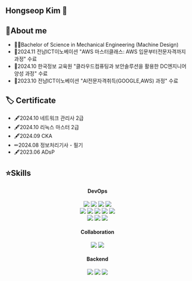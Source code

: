 ## Hongseop Kim 👋



## 📝About me

- 👨‍🎓Bachelor of Science in Mechanical Engineering (Machine Design)
- 📗2024.11 전남ICT이노베이션 "AWS 마스터클래스: AWS 입문부터전문자격까지 과정" 수료
- 📕2024.10 한국정보 교육원 "클라우드컴퓨팅과 보안솔루션을 활용한 DC엔지니어 양성 과정" 수료
- 📘2023.10 전남ICT이노베이션 "AI전문자격취득(GOOGLE,AWS) 과정" 수료

## 🏷 Certificate
- 🖋2024.10 네트워크 관리사 2급 
- 🖋2024.10 리눅스 마스터 2급
- 🖋2024.09 CKA
- ✏2024.08 정보처리기사 - 필기
- 🖋2023.06 ADsP

## ⭐Skills

<div align="center">
  
#### DevOps

  <img src="https://img.shields.io/badge/amazonwebservices-232F3E?style=for-the-badge&logo=amazonwebservices&logoColor=White"/>
  <img src="https://img.shields.io/badge/kubernetes-326CE5?style=for-the-badge&logo=kubernetes&logoColor=white"> 
  <img src="https://img.shields.io/badge/docker-2496ED?style=for-the-badge&logo=docker&logoColor=white">
  <img src="https://img.shields.io/badge/linux-FCC624?style=for-the-badge&logo=linux&logoColor=black"> 
  <br>
  <img src="https://img.shields.io/badge/ubuntu-E95420?style=for-the-badge&logo=ubuntu&logoColor=black"> 
  <img src="https://img.shields.io/badge/Nginx-009639?style=for-the-badge&logo=Nginx&logoColor=white">   
  <img src="https://img.shields.io/badge/apache tomcat-F8DC75?style=for-the-badge&logo=apachetomcat&logoColor=black">
  <img src="https://img.shields.io/badge/jenkins-D24939?style=for-the-badge&logo=jenkins&logoColor=black">
  <img src="https://img.shields.io/badge/Argo-EF7B4D?style=for-the-badge&logo=Argo&logoColor=white"> 
  <br>
  <img src="https://img.shields.io/badge/Terraform-844FBA?style=for-the-badge&logo=Terraform&logoColor=white">   
  <img src="https://img.shields.io/badge/Helm-0F1689?style=for-the-badge&logo=Helm&logoColor=white">
  <img src="https://img.shields.io/badge/ApacheJmeter-D22128?style=for-the-badge&logo=ApacheJmeter&logoColor=white">

#### Collaboration
<img src="https://img.shields.io/badge/git-F05032?style=for-the-badge&logo=git&logoColor=white"> 
<img src="https://img.shields.io/badge/notion-000000?style=for-the-badge&logo=notion&logoColor=white"> 


#### Backend
<img src="https://img.shields.io/badge/mysql-4479A1?style=for-the-badge&logo=mysql&logoColor=white"> 
<img src="https://img.shields.io/badge/mariaDB-003545?style=for-the-badge&logo=mariaDB&logoColor=white">
<img src="https://img.shields.io/badge/python-3776AB?style=for-the-badge&logo=python&logoColor=white">



<!--
**hongseop-kim/Hongseop-Kim** is a ✨ _special_ ✨ repository because its `README.md` (this file) appears on your GitHub profile.

Here are some ideas to get you started:

- 🔭 I’m currently working on ...
- 🌱 I’m currently learning ...
- 👯 I’m looking to collaborate on ...
- 🤔 I’m looking for help with ...
- 💬 Ask me about ...
- 📫 How to reach me: ...
- 😄 Pronouns: ...
- ⚡ Fun fact: ...
-->
